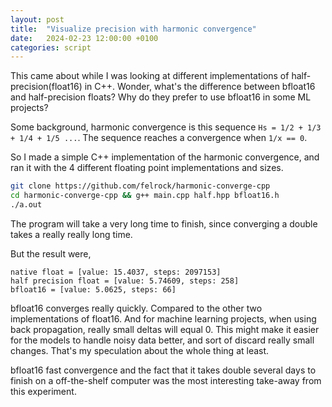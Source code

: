 ```yaml
---
layout: post
title:  "Visualize precision with harmonic convergence"
date:   2024-02-23 12:00:00 +0100
categories: script
---
```


This came about while I was looking at different implementations of half-precision(float16) in C++.
Wonder, what's the difference between bfloat16 and half-precision floats? Why do they prefer to use
bfloat16 in some ML projects?

Some background, harmonic convergence is this sequence `Hs = 1/2 + 1/3 + 1/4 + 1/5 ...`. The
sequence reaches a convergence when `1/x == 0`.

So I made a simple C++ implementation of the harmonic convergence, and ran it with the 4 different
floating point implementations and sizes.
```bash
git clone https://github.com/felrock/harmonic-converge-cpp
cd harmonic-converge-cpp && g++ main.cpp half.hpp bfloat16.h
./a.out
```

The program will take a very long time to finish, since converging a double takes a really really
long time.

But the result were,
```
native float = [value: 15.4037, steps: 2097153]
half precision float = [value: 5.74609, steps: 258]
bfloat16 = [value: 5.0625, steps: 66]
```

bfloat16 converges really quickly. Compared to the other two implementations of float16. And for
machine learning projects, when using back propagation, really small deltas will equal 0. This might
make it easier for the models to handle noisy data better, and sort of discard really small changes.
That's my speculation about the whole thing at least.


bfloat16 fast convergence and the fact that it takes double several days to finish on a off-the-shelf
computer was the most interesting take-away from this experiment.


[jekyll-docs]: http://jekyllrb.com/docs/home
[jekyll-gh]:   https://github.com/jekyll/jekyll
[jekyll-talk]: https://talk.jekyllrb.com/
